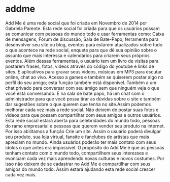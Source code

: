 addme
=====

Add Me é uma rede social que foi criada em Novembro de 2014 por Gabriela Parente. Esta rede social foi criada para que os usuários possam se comunicar com pessoas do mundo todo e usar ferramentas como: Caixa de mensagens, Fórum de discussão, Sala de Bate-Papo, ferramenta para desenvolver seu site ou blog, eventos para estarem atualizados sobre tudo o que acontece na rede social, enquete para que dê sua opinião sobre o assunto que mais interessa e calendários para criarem seus próprios eventos. Além dessas ferramentas, o usuário tem um livro de visitas para postarem frases, fotos, videos através do código do youtube e links de sites. E aplicativos para gravar seus videos, músicas em MP3 para escutar online, chat ao vivo. Acesso a games e também se quiserem postar algo no perfil do seu amigo; esta função também está disponível. Também a um chat privado para conversar com seu amigo sem que ninguém veja o que você está conversando. E na sala de bate papo, há um chat com o administrador para que você possa tirar as dúvidas sobre o site e também dar sugestões sobre o que querem que tenha no site.Assim podemos melhorar cada vez mais a rede social. Não deixem de postar suas fotos e videos para que possam compartilhar com seus amigos e outros usuários. Esta rede social estará aberta para celebridades do mundo todo, pessoas do ramo empresarial e pessoas que querem vender seu produto na internet. Por isso abilitamos a função Crie um site. Assim o usuário poderá divulgar seu produto, sua loja virtual, fansite e fanclubes de artístas que mais apreciam no mundo. Ainda usuários poderão ter mais contato com seus ídolos o que antes era impossível. O propósito do Add Me é que as pessoas tenham contato com o mundo todo, compartilhem seus interesses e evonluam cada vez mais aprendendo novas culturas e novos costumes. Por isso não deixem de se cadastrar no Add Me e compartilhar com seus amigos do mundo todo. Assim estará ajudando esta rede social crescer cada vez mais.
